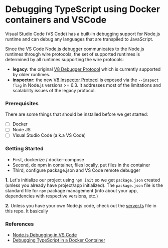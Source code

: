# Debugging TypeScript using Docker containers and VSCode

Visual Studio Code (VS Code) has a built-in debugging support for Node.js runtime and can debug any languages that are transpiled to JavaScript.

Since the VS Code Node.js debugger communicates to the Node.js runtimes through wire protocols, the set of supported runtimes is determined by all runtimes supporting the wire protocols:

- **legacy:** the original [V8 Debugger Protocol](https://github.com/buggerjs/bugger-v8-client/blob/master/PROTOCOL.md) which is currently supported by older runtimes.
- **inspector:** the new [V8 Inspector Protocol](https://chromedevtools.github.io/debugger-protocol-viewer/v8/) is exposed via the `--inspect flag` in Node.js versions >= 6.3. It addresses most of the limitations and scalability issues of the legacy protocol.


### Prerequisites

There are some things that should be installed before we get started:

- [ ] Docker
- [ ] Node JS
- [ ] Visual Studio Code (a.k.a VS Code)

### Getting Started

- First, dockerize / docker-compose
- Second, do npm in container, files locally, put files in the container
- Third, configure package.json and VS Code remote debugger


**1.** Let's initialize our project using `npm init` so we get ```package.json``` created (unless you already have project/app initialized). The ```package.json``` file is the standard file for ```npm``` package management (info about your app, dependencies with respective versions, etc.)

**2.** Unless you have your own Node.js code, check out the [server.ts](./server.ts) file in this repo. It basically 

### References

- [Node.js Debugging in VS Code](https://code.visualstudio.com/docs/nodejs/nodejs-debugging)
- [Debugging TypeScript in a Docker Container](https://github.com/Microsoft/vscode-recipes/tree/master/Docker-TypeScript)